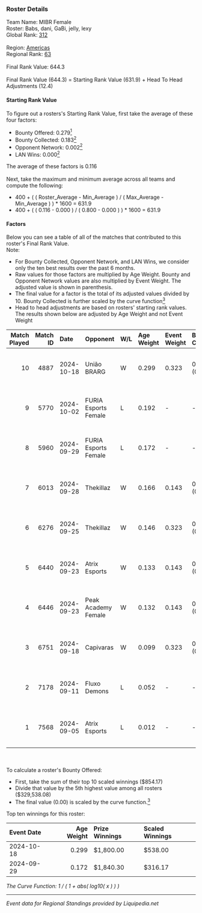 ### Roster Details<br />
Team Name: MIBR Female<br />
Roster: Babs, dani, GaBi, jelly, lexy<br />
Global Rank: [312](../standings_global.md)<br />
<br />
Region: [Americas]( ../standings_americas.md)<br />
Regional Rank: [63]( ../standings_americas.md)<br />
<br />
Final Rank Value:  644.3<br />
<br />
Final Rank Value (644.3) = Starting Rank Value (631.9) + Head To Head Adjustments (12.4)<br />

#### Starting Rank Value<br />
To figure out a rosters's Starting Rank Value, first take the average of these four factors:<br />
- Bounty Offered: 0.279[<sup>1</sup>](#table2)
- Bounty Collected: 0.183[<sup>2</sup>](#table1)
- Opponent Network: 0.002[<sup>2</sup>](#table1)
- LAN Wins: 0.000[<sup>2</sup>](#table1)

The average of these factors is 0.116<br />
<br />
Next, take the maximum and minimum average across all teams and compute the following:<br />
- 400 + ( ( Roster_Average - Min_Average ) / ( Max_Average - Min_Average ) ) * 1600 = 631.9
- 400 + ( ( 0.116 - 0.000 ) / ( 0.800 - 0.000 ) ) * 1600 = 631.9


#### Factors<br />
Below you can see a table of all of the matches that contributed to this roster's Final Rank Value.<br />
Note:<br />

- For Bounty Collected, Opponent Network, and LAN Wins, we consider only the ten best results over the past 6 months.
- Raw values for those factors are multiplied by Age Weight. Bounty and Opponent Network values are also multiplied by Event Weight. The adjusted value is shown in parenthesis.
- The final value for a factor is the total of its adjusted values divided by 10. Bounty Collected is further scaled by the curve function[<sup>3</sup>](#curveFunction)
- Head to head adjustments are based on rosters' starting rank values. The results shown below are adjusted by Age Weight and not Event Weight
<span id="table1"></span><br />


| Match Played | Match ID | Date       | Opponent             | W/L | Age Weight | Event Weight | Bounty Collected | Opponent Network | LAN Wins  | H2H Adj. | Roster                            |
| -: | -: | :- | :- | :- | :- | :- | :- | :- | :- | -: | :- |
|           10 |     4887 | 2024-10-18 | União BRARG          | W   | 0.299      | 0.323        | 0.001 (0.000)    | 0.059 (0.006)    | 0 (0.000) |     4.53 | Babs, dani, GaBi, jelly, lexy     |
|            9 |     5770 | 2024-10-02 | FURIA Esports Female | L   | 0.192      | -            | -                | -                | -         |    -0.74 | Babs, dani, GaBi, jelly, lexy     |
|            8 |     5960 | 2024-09-29 | FURIA Esports Female | L   | 0.172      | -            | -                | -                | -         |    -0.67 | Babs, dani, GaBi, khizha, REGIANE |
|            7 |     6013 | 2024-09-28 | Thekillaz            | W   | 0.166      | 0.143        | 0.001 (0.000)    | 0.066 (0.002)    | 0 (0.000) |     2.42 | Babs, dani, GaBi, khizha, REGIANE |
|            6 |     6276 | 2024-09-25 | Thekillaz            | W   | 0.146      | 0.323        | 0.001 (0.000)    | 0.066 (0.003)    | 0 (0.000) |     2.14 | Babs, dani, GaBi, jelly, lexy     |
|            5 |     6440 | 2024-09-23 | Atrix Esports        | W   | 0.133      | 0.143        | 0.005 (0.000)    | 0.211 (0.004)    | 0 (0.000) |     2.31 | Babs, dani, GaBi, khizha, REGIANE |
|            4 |     6446 | 2024-09-23 | Peak Academy Female  | W   | 0.132      | 0.143        | 0.001 (0.000)    | 0.115 (0.002)    | 0 (0.000) |     1.98 | Babs, dani, GaBi, khizha, REGIANE |
|            3 |     6751 | 2024-09-18 | Capivaras            | W   | 0.099      | 0.323        | 0.001 (0.000)    | 0.038 (0.001)    | 0 (0.000) |     1.11 | Babs, dani, GaBi, jelly, lexy     |
|            2 |     7178 | 2024-09-11 | Fluxo Demons         | L   | 0.052      | -            | -                | -                | -         |    -0.53 | Babs, dani, GaBi, jelly, lexy     |
|            1 |     7568 | 2024-09-05 | Atrix Esports        | L   | 0.012      | -            | -                | -                | -         |    -0.17 | Babs, dani, GaBi, jelly, lexy     |

<br />
<span id="table2"></span><br />
To calculate a roster's Bounty Offered:<br />

- First, take the sum of their top 10 scaled winnings ($854.17)
- Divide that value by the 5th highest value among all rosters ($329,538.08)
- The final value (0.00) is scaled by the curve function.[<sup>3</sup>](#curveFunction)

Top ten winnings for this roster:<br />

| Event Date | Age Weight | Prize Winnings | Scaled Winnings |
| :- | -: | :- | :- |
| 2024-10-18 |      0.299 | $1,800.00      | $538.00         |
| 2024-09-29 |      0.172 | $1,840.30      | $316.17         |


<span id="curveFunction"></span>_The Curve Function: 1 / ( 1 + abs( log10( x ) ) )_<br />

---
_Event data for Regional Standings provided by Liquipedia.net_<br />
